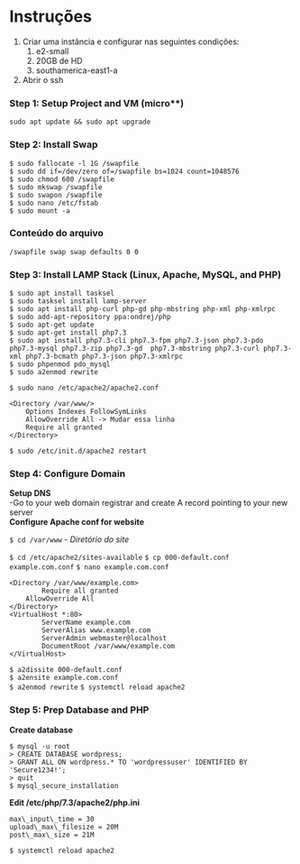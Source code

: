 # Instruções

 1. Criar uma instância e configurar nas seguintes condições:
	 1. e2-small
	 2. 20GB de HD
	 3. southamerica-east1-a
 2. Abrir o ssh

### Step 1: Setup Project and VM (micro**)
`sudo apt update && sudo apt upgrade`

### Step 2: Install Swap

```
$ sudo fallocate -l 1G /swapfile  
$ sudo dd if=/dev/zero of=/swapfile bs=1024 count=1048576  
$ sudo chmod 600 /swapfile  
$ sudo mkswap /swapfile  
$ sudo swapon /swapfile  
$ sudo nano /etc/fstab  
$ sudo mount -a

```
### Conteúdo do arquivo
`/swapfile swap swap defaults 0 0`

### Step 3: Install LAMP Stack (Linux, Apache, MySQL, and PHP)

```
$ sudo apt install tasksel
$ sudo tasksel install lamp-server
$ sudo apt install php-curl php-gd php-mbstring php-xml php-xmlrpc
$ sudo add-apt-repository ppa:ondrej/php  
$ sudo apt-get update
$ sudo apt-get install php7.3
$ sudo apt install php7.3-cli php7.3-fpm php7.3-json php7.3-pdo php7.3-mysql php7.3-zip php7.3-gd  php7.3-mbstring php7.3-curl php7.3-xml php7.3-bcmath php7.3-json php7.3-xmlrpc
$ sudo phpenmod pdo_mysql
$ sudo a2enmod rewrite
```

`$ sudo nano /etc/apache2/apache2.conf`

```
<Directory /var/www/> 
    Options Indexes FollowSymLinks
    AllowOverride All -> Mudar essa linha
    Require all granted
</Directory>
```

`$ sudo /etc/init.d/apache2 restart`

### Step 4: Configure Domain

**Setup DNS**  
-Go to your web domain registrar and create A record pointing to your new server  
**Configure Apache conf for website**

`$ cd /var/www` *- Diretório do site*

`$ cd /etc/apache2/sites-available`
`$ cp 000-default.conf example.com.conf`
`$ nano example.com.conf`
```
<Directory /var/www/example.com>  
        Require all granted
	AllowOverride All
</Directory>  
<VirtualHost *:80>  
        ServerName example.com 
        ServerAlias www.example.com 
        ServerAdmin webmaster@localhost  
        DocumentRoot /var/www/example.com  
</VirtualHost>

```

`$ a2dissite 000-default.conf`  
`$ a2ensite example.com.conf`  
`$ a2enmod rewrite`
`$ systemctl reload apache2`

### Step 5: Prep Database and PHP

**Create database**

```
$ mysql -u root  
> CREATE DATABASE wordpress;  
> GRANT ALL ON wordpress.* TO 'wordpressuser' IDENTIFIED BY 'Secure1234!';  
> quit  
$ mysql_secure_installation

```

**Edit /etc/php/7.3/apache2/php.ini**

```
max\_input\_time = 30  
upload\_max\_filesize = 20M  
post\_max\_size = 21M
```
`$ systemctl reload apache2`
